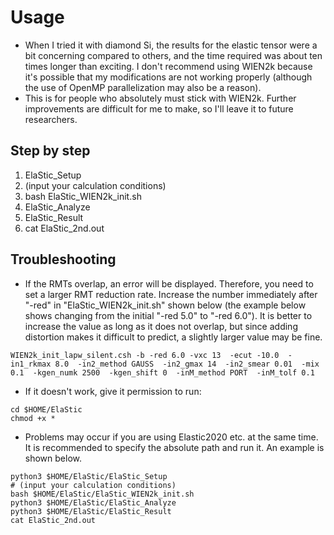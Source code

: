 # Usage
- When I tried it with diamond Si, the results for the elastic tensor were a bit concerning compared to others, and the time required was about ten times longer than exciting. I don't recommend using WIEN2k because it's possible that my modifications are not working properly (although the use of OpenMP parallelization may also be a reason).
- This is for people who absolutely must stick with WIEN2k. Further improvements are difficult for me to make, so I'll leave it to future researchers.

## Step by step
1. ElaStic_Setup
2. (input your calculation conditions)
3. bash ElaStic_WIEN2k_init.sh
4. ElaStic_Analyze
5. ElaStic_Result
6. cat ElaStic_2nd.out

## Troubleshooting
- If the RMTs overlap, an error will be displayed. Therefore, you need to set a larger RMT reduction rate. Increase the number immediately after "-red" in "ElaStic_WIEN2k_init.sh" shown below (the example below shows changing from the initial "-red 5.0" to "-red 6.0"). It is better to increase the value as long as it does not overlap, but since adding distortion makes it difficult to predict, a slightly larger value may be fine.
```
WIEN2k_init_lapw_silent.csh -b -red 6.0 -vxc 13  -ecut -10.0  -in1_rkmax 8.0  -in2_method GAUSS  -in2_gmax 14  -in2_smear 0.01  -mix 0.1  -kgen_numk 2500  -kgen_shift 0  -inM_method PORT  -inM_tolf 0.1
```
- If it doesn't work, give it permission to run:
```
cd $HOME/ElaStic
chmod +x *
```
- Problems may occur if you are using Elastic2020 etc. at the same time. It is recommended to specify the absolute path and run it. An example is shown below.
```
python3 $HOME/ElaStic/ElaStic_Setup
# (input your calculation conditions)
bash $HOME/ElaStic/ElaStic_WIEN2k_init.sh
python3 $HOME/ElaStic/ElaStic_Analyze
python3 $HOME/ElaStic/ElaStic_Result
cat ElaStic_2nd.out
```

